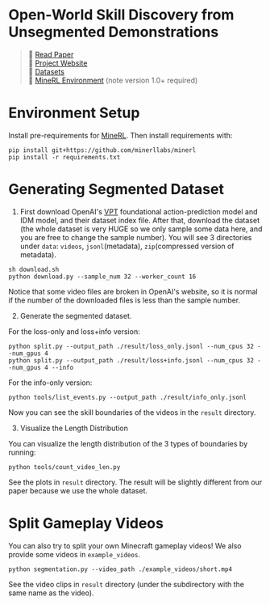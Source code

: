 

# Open-World Skill Discovery from Unsegmented Demonstrations

> :page_facing_up: [Read Paper](https://craftjarvis.github.io/SkillDiscovery/static/paper.pdf) \
  :link: [Project Website](https://craftjarvis.github.io/SkillDiscovery) \
  :hugs: [Datasets](https://huggingface.co/datasets/fatty-belly/MinecraftSkillDiscovery) \
  :space_invader: [MineRL Environment](https://github.com/minerllabs/minerl) (note version 1.0+ required)


# Environment Setup

Install pre-requirements for [MineRL](https://minerl.readthedocs.io/en/latest/tutorials/index.html).
Then install requirements with:

```
pip install git+https://github.com/minerllabs/minerl
pip install -r requirements.txt
```

# Generating Segmented Dataset

1. First download OpenAI's [VPT](https://github.com/openai/Video-Pre-Training) foundational action-prediction model and IDM model, and their dataset index file.
After that, download the dataset (the whole dataset is very HUGE so we only sample some data here, and you are free to change the sample number). You will see 3 directories under `data`: `videos`, `jsonl`(metadata), `zip`(compressed version of metadata).

```
sh download.sh
python download.py --sample_num 32 --worker_count 16
```

Notice that some video files are broken in OpenAI's website, so it is normal if the number of the downloaded files is less than the sample number.

2. Generate the segmented dataset.

For the loss-only and loss+info version:
```
python split.py --output_path ./result/loss_only.jsonl --num_cpus 32 --num_gpus 4
python split.py --output_path ./result/loss+info.jsonl --num_cpus 32 --num_gpus 4 --info
```

For the info-only version:
```
python tools/list_events.py --output_path ./result/info_only.jsonl
```

Now you can see the skill boundaries of the videos in the `result` directory.

3. Visualize the Length Distribution

You can visualize the length distribution of the 3 types of boundaries by running:
```
python tools/count_video_len.py
```

See the plots in `result` directory. The result will be slightly different from our paper because we use the whole dataset.

# Split Gameplay Videos

You can also try to split your own Minecraft gameplay videos! We also provide some videos in `example_videos`.

```
python segmentation.py --video_path ./example_videos/short.mp4
```

See the video clips in `result` directory (under the subdirectory with the same name as the video).

